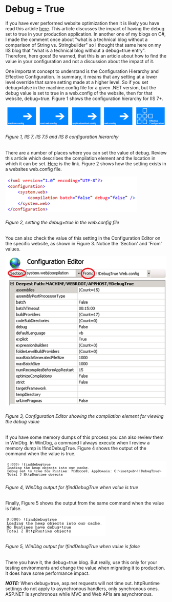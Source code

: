 # Debug = True

If you have ever performed website optimization then it is likely you have read this article [here][LINK1].  This article discusses the impact of having the debug set to true in your production application.  In another one of my blogs on C#, I made the comment once about "what is a technical blog without a comparison of String vs. Stringbuilder" so I thought that same here on my IIS blog that "what is a technical blog without a debug=true entry".  Therefore, here goes!  Be warned, that this is an article about how to find the value in your configuration and not a discussion about the impact of it.

One important concept to understand is the Configuration Hierarchy and Effective Configuration.  In summary, it means that any setting at a lower level override that same setting made at a higher level.  So if you set debug=false in the machine.config file for a given .NET version, but the debug value is set to true in a web.config of the website, then for that website, debug=true.  Figure 1 shows the configuration hierarchy for IIS 7+.

![IIS 7, IIS 7.5 and IIS 8 configuration hierarchy][FIGURE1]
###### Figure 1, IIS 7, IIS 7.5 and IIS 8 configuration hierarchy

There are a number of places where you can set the value of debug.  Review this article which describes the compilation element and the location in which it can be set.  [Here][LINK2] is the link.  Figure 2 shows how the setting exists in a websites web.config file.

![setting the debug=true in the web.config file][FIGURE2]
###### Figure 2, setting the debug=true in the web.config file

You can also check the value of this setting in the Configuration Editor on the specific website, as shown in Figure 3.  Notice the 'Section' and 'From' values.

![Configuration Editor showing the compilation element for viewing the debug value][FIGURE3]
###### Figure 3, Configuration Editor showing the compilation element for viewing the debug value

If you have some memory dumps of this process you can also review them in WinDbg.  In WinDbg, a command I always execute when I review a memory dump is !findDebugTrue.  Figure 4 shows the output of the command when the value is true.

![WinDbg output for !findDebugTrue when value is true][FIGURE4]
###### Figure 4, WinDbg output for !findDebugTrue when value is true

Finally, Figure 5 shows the output from the same command when the value is false.

![WinDbg output for !findDebugTrue when value is false][FIGURE5]
###### Figure 5, WinDbg output for !findDebugTrue when value is false

There you have it, the debug=true blog.  But really, use this only for your testing environments and change the value when migrating it to production.  It does have some performance impact.

***NOTE:***  When debug=true, asp.net requests will not time out.  httpRuntime settings do not apply to asynchronous handlers, only synchronous ones.  ASP.NET is synchronous while MVC and Web APIs are asynchronous.

[LINK1]: http://blogs.msdn.com/b/tess/archive/2006/04/13/575364.aspx
[LINK2]: http://msdn.microsoft.com/en-us/library/s10awwz0(v=vs.90).aspx

[FIGURE1]: ../images/2012/msdn-0159.png "Figure 1, IIS 7, IIS 7.5 and IIS 8 configuration hierarchy"
[FIGURE2]: ../images/2012/msdn-0160.png "Figure 2, setting the debug=true in the web.config file"
[FIGURE3]: ../images/2012/msdn-0161.png "Figure 3, Configuration Editor showing the compilation element for viewing the debug value"
[FIGURE4]: ../images/2012/msdn-0162.png "Figure 4, WinDbg output for !findDebugTrue when value is true"
[FIGURE5]: ../images/2012/msdn-0163.png "Figure 5, WinDbg output for !findDebugTrue when value is false"
